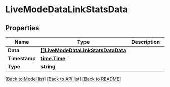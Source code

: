 # LiveModeDataLinkStatsData

## Properties

Name | Type | Description | Notes
------------ | ------------- | ------------- | -------------
**Data** | [**[]LiveModeDataLinkStatsDataData**](live_mode_data_link_stats_data_data.md) |  | 
**Timestamp** | [**time.Time**](time.Time.md) |  | 
**Type** | **string** |  | 

[[Back to Model list]](../README.md#documentation-for-models) [[Back to API list]](../README.md#documentation-for-api-endpoints) [[Back to README]](../README.md)


